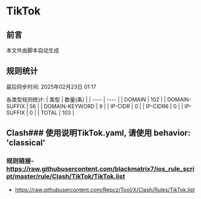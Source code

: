 # TikTok

## 前言
本文件由脚本自动生成

## 规则统计
最后同步时间: 2025年02月23日 01:17

各类型规则统计:
| 类型 | 数量(条)  | 
| ---- | ----  |
| DOMAIN | 102 | 
| DOMAIN-SUFFIX | 56 | 
| DOMAIN-KEYWORD | 9 | 
| IP-CIDR | 0 | 
| IP-CIDR6 | 0 | 
| IP-SUFFIX | 0 | 
| TOTAL | 103 | 
## Clash### 使用说明TikTok.yaml, 请使用 behavior: 'classical' 
### 规则链接- https://raw.githubusercontent.com/blackmatrix7/ios_rule_script/master/rule/Clash/TikTok/TikTok.list 
- https://raw.githubusercontent.com/Repcz/Tool/X/Clash/Rules/TikTok.list 
